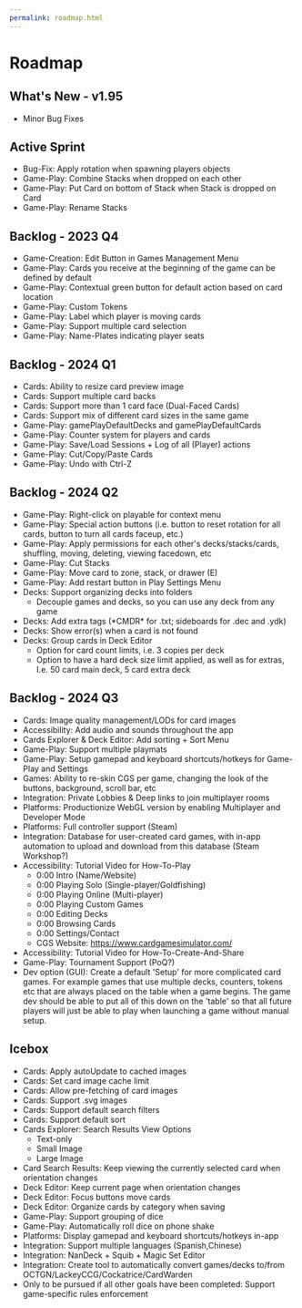 ```yaml
---
permalink: roadmap.html
---
```


# Roadmap

## What's New - v1.95
- Minor Bug Fixes

## Active Sprint
- Bug-Fix: Apply rotation when spawning players objects
- Game-Play: Combine Stacks when dropped on each other
- Game-Play: Put Card on bottom of Stack when Stack is dropped on Card
- Game-Play: Rename Stacks

## Backlog - 2023 Q4
- Game-Creation: Edit Button in Games Management Menu
- Game-Play: Cards you receive at the beginning of the game can be defined by default
- Game-Play: Contextual green button for default action based on card location
- Game-Play: Custom Tokens
- Game-Play: Label which player is moving cards
- Game-Play: Support multiple card selection
- Game-Play: Name-Plates indicating player seats

## Backlog - 2024 Q1
- Cards: Ability to resize card preview image
- Cards: Support multiple card backs
- Cards: Support more than 1 card face (Dual-Faced Cards)
- Cards: Support mix of different card sizes in the same game
- Game-Play: gamePlayDefaultDecks and gamePlayDefaultCards
- Game-Play: Counter system for players and cards
- Game-Play: Save/Load Sessions + Log of all (Player) actions
- Game-Play: Cut/Copy/Paste Cards
- Game-Play: Undo with Ctrl-Z

## Backlog - 2024 Q2
- Game-Play: Right-click on playable for context menu
- Game-Play: Special action buttons (i.e. button to reset rotation for all cards, button to turn all cards faceup, etc.)
- Game-Play: Apply permissions for each other's decks/stacks/cards, shuffling, moving, deleting, viewing facedown, etc
- Game-Play: Cut Stacks
- Game-Play: Move card to zone, stack, or drawer (E)
- Game-Play: Add restart button in Play Settings Menu
- Decks: Support organizing decks into folders
  - Decouple games and decks, so you can use any deck from any game
- Decks: Add extra tags (\*CMDR\* for .txt; sideboards for .dec and .ydk) 
- Decks: Show error(s) when a card is not found
- Decks: Group cards in Deck Editor
  - Option for card count limits, i.e. 3 copies per deck
  - Option to have a hard deck size limit applied, as well as for extras, I.e. 50 card main deck, 5 card extra deck

## Backlog - 2024 Q3
- Cards: Image quality management/LODs for card images
- Accessibility: Add audio and sounds throughout the app
- Cards Explorer & Deck Editor: Add sorting + Sort Menu
- Game-Play: Support multiple playmats
- Game-Play: Setup gamepad and keyboard shortcuts/hotkeys for Game-Play and Settings
- Games: Ability to re-skin CGS per game, changing the look of the buttons, background, scroll bar, etc
- Integration: Private Lobbies & Deep links to join multiplayer rooms
- Platforms: Productionize WebGL version by enabling Multiplayer and Developer Mode
- Platforms: Full controller support (Steam)
- Integration: Database for user-created card games, with in-app automation to upload and download from this database (Steam Workshop?)
- Accessibility: Tutorial Video for How-To-Play
  - 0:00 Intro (Name/Website)
  - 0:00 Playing Solo (Single-player/Goldfishing)
  - 0:00 Playing Online (Multi-player)
  - 0:00 Playing Custom Games
  - 0:00 Editing Decks
  - 0:00 Browsing Cards
  - 0:00 Settings/Contact
  - CGS Website: https://www.cardgamesimulator.com/
- Accessibility: Tutorial Video for How-To-Create-And-Share
- Game-Play: Tournament Support (PoQ?)
- Dev option (GUI): Create a default 'Setup' for more complicated card games. 
For example games that use multiple decks, counters, tokens etc that are always placed on the table when a game begins. 
The game dev should be able to put all of this down on the 'table' so that all future players will just be able to play when launching a game without manual setup.

## Icebox
- Cards: Apply autoUpdate to cached images
- Cards: Set card image cache limit
- Cards: Allow pre-fetching of card images
- Cards: Support .svg images
- Cards: Support default search filters
- Cards: Support default sort
- Cards Explorer: Search Results View Options
  - Text-only
  - Small Image
  - Large Image
- Card Search Results: Keep viewing the currently selected card when orientation changes
- Deck Editor: Keep current page when orientation changes
- Deck Editor: Focus buttons move cards
- Deck Editor: Organize cards by category when saving
- Game-Play: Support grouping of dice
- Game-Play: Automatically roll dice on phone shake
- Platforms: Display gamepad and keyboard shortcuts/hotkeys in-app
- Integration: Support multiple languages (Spanish,Chinese)
- Integration: NanDeck + Squib + Magic Set Editor
- Integration: Create tool to automatically convert games/decks to/from OCTGN/LackeyCCG/Cockatrice/CardWarden
- Only to be pursued if all other goals have been completed: Support game-specific rules enforcement
